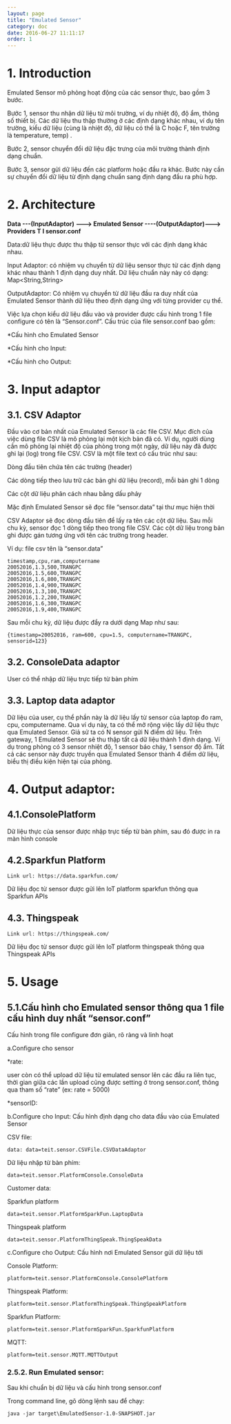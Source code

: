 ```yaml
---
layout: page
title: "Emulated Sensor"
category: doc
date: 2016-06-27 11:11:17
order: 1
---
```




# 1. Introduction

Emulated Sensor mô phỏng hoạt động của các sensor thực, bao gồm 3 bước. 

Bước 1, sensor thu nhận dữ liệu từ môi trường, ví dụ nhiệt độ, độ ẩm, thông số thiết bị. Các dữ liệu thu thập thường ở các định dạng khác nhau, ví dụ tên trường, kiểu dữ liệu (cùng là nhiệt độ, dữ liệu có thể là C hoặc F, tên trường là temperature, temp) . 

Bước 2, sensor chuyển đổi dữ liệu đặc trưng của môi trường thành định dạng chuẩn.

Bước 3, sensor gửi dữ liệu đến các platform hoặc đầu ra khác. Bước này cần sự chuyển đổi dữ liệu từ định dạng chuẩn sang định dạng đầu ra phù hợp.

# 2. Architecture

**Data ---(InputAdaptor) ---> Emulated Sensor ----(OutputAdaptor)---> Providers
					T
					I
				  sensor.conf**

Data:dữ liệu thực được thu thập từ sensor thực với các định dạng khác nhau.

Input Adaptor: có nhiệm vụ chuyển từ dữ liệu sensor thực từ các định dạng khác nhau thành 1 định dạng duy nhất. Dữ liệu chuẩn này này có dạng: Map<String,String>

OutputAdaptor: Có nhiệm vụ chuyển từ dữ liệu đầu ra duy nhất của Emulated Sensor thành dữ liệu theo định dạng ứng với từng provider cụ thể.

Việc lựa chọn kiểu dữ liệu đầu vào và provider được cấu hình trong 1 file configure có tên là “Sensor.conf”. Cấu trúc của file sensor.conf bao gồm:

*Cấu hình cho Emulated Sensor

*Cấu hình cho Input: 

*Cấu hình cho Output: 

# 3. Input adaptor

## 3.1. CSV Adaptor

Đầu vào cơ bản nhất của Emulated Sensor là các file CSV. Mục đích của việc dùng file CSV là mô phỏng lại một kịch bản đã có. Ví dụ, người dùng cần mô phỏng lại nhiệt độ của phòng trong một ngày, dữ liệu này đã được ghi lại (log) trong file CSV.
CSV là một file text có cấu trúc như sau:

Dòng đầu tiên chứa tên các trường (header)

Các dòng tiếp theo lưu trữ các bản ghi dữ liệu (record), mỗi bản ghi 1 dòng

Các cột dữ liệu phân cách nhau bằng dấu phảy

Mặc định Emulated Sensor sẽ đọc file “sensor.data” tại thư mục hiện thời

CSV Adaptor sẽ đọc dòng đầu tiên để lấy ra tên các cột dữ liệu. Sau mỗi chu kỳ, sensor đọc 1 dòng tiếp theo trong file CSV. Các cột dữ liệu trong bản ghi được gán tương ứng với tên các trường trong header.



Ví dụ: file csv tên là “sensor.data”

	timestamp,cpu,ram,computername
	20052016,1.3,500,TRANGPC    
	20052016,1.5,600,TRANGPC   
	20052016,1.6,800,TRANGPC
	20052016,1.4,900,TRANGPC   
	20052016,1.3,100,TRANGPC   
	20052016,1.2,200,TRANGPC
	20052016,1.6,300,TRANGPC
	20052016,1.9,400,TRANGPC

Sau mỗi chu kỳ, dữ liệu được đẩy ra dưới dạng Map như sau:

	{timestamp=20052016, ram=600, cpu=1.5, computername=TRANGPC, sensorid=123}


## 3.2. ConsoleData adaptor

User có thể nhập dữ liệu trực tiếp từ bàn phím 

## 3.3. Laptop data adaptor

Dữ liệu của user, cụ thể phần này là dữ liệu lấy từ sensor của laptop đo ram, cpu, computername. Qua ví dụ này, ta có thể mở rộng việc lấy dữ liệu thực qua Emulated Sensor. Giả sử ta có N sensor gửi N điểm dữ liệu. Trên gateway, 1 Emulated Sensor sẽ thu thập tất cả dữ liệu thành 1 định dạng. Ví dụ trong phòng có 3 sensor nhiệt độ, 1 sensor báo cháy, 1 sensor độ ẩm. Tất cả các sensor này được truyền qua Emulated Sensor thành 4 điểm dữ liệu, biểu thị điều kiện hiện tại của phòng.

# 4. Output adaptor: 

## 4.1.ConsolePlatform

Dữ liệu thực của sensor được nhập trực tiếp từ bàn phím, sau đó được in ra màn hình console
	
## 4.2.Sparkfun Platform

	Link url: https://data.sparkfun.com/ 
	
Dữ liệu đọc từ sensor được gửi lên IoT platform sparkfun thông qua Sparkfun APIs

## 4.3. Thingspeak

	Link url: https://thingspeak.com/ 
	
Dữ liệu đọc từ sensor được gửi lên IoT platform thingspeak thông qua Thingspeak APIs

# 5. Usage

## 5.1.Cấu hình cho Emulated sensor thông qua 1 file cấu hình duy nhất  “sensor.conf” 

Cấu hình trong file configure đơn giản, rõ ràng và linh hoạt

a.Configure cho sensor

*rate:

user còn có thể upload dữ liệu từ emulated sensor lên các đầu ra liên tục, thời gian giữa các lần upload cũng được setting ở trong sensor.conf, thông qua tham số “rate” (ex: rate = 5000)

*sensorID:

b.Configure cho Input: Cấu hình định dạng cho data đầu vào của Emulated Sensor

CSV file: 

	data: data=teit.sensor.CSVFile.CSVDataAdaptor 

Dữ liệu nhập từ bàn phím: 

	data=teit.sensor.PlatformConsole.ConsoleData

Customer data: 

Sparkfun platform

	data=teit.sensor.PlatformSparkFun.LaptopData 
	
Thingspeak platform

	data=teit.sensor.PlatformThingSpeak.ThingSpeakData

c.Configure cho Output: Cấu hình nơi Emulated Sensor  gửi dữ liệu tới

Console Platform: 

	platform=teit.sensor.PlatformConsole.ConsolePlatform

Thingspeak Platform: 

	platform=teit.sensor.PlatformThingSpeak.ThingSpeakPlatform

Sparkfun Platform: 

	platform=teit.sensor.PlatformSparkFun.SparkfunPlatform

MQTT: 

	platform=teit.sensor.MQTT.MQTTOutput 
		
		
### 2.5.2. Run Emulated sensor:

Sau khi chuẩn bị dữ liệu và cấu hình trong sensor.conf

Trong command line, gõ dòng lệnh sau để chạy:

	java -jar target\EmulatedSensor-1.0-SNAPSHOT.jar 

